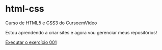 # html-css
 Curso de HTML5 e CSS3 do CursoemVideo

Estou aprendendo a criar sites e agora vou gerenciar meus repositórios!

<a href="https://radamesdantas.github.io/html-css/exercicios/ex001/index.html">Executar o exercício 001</a>